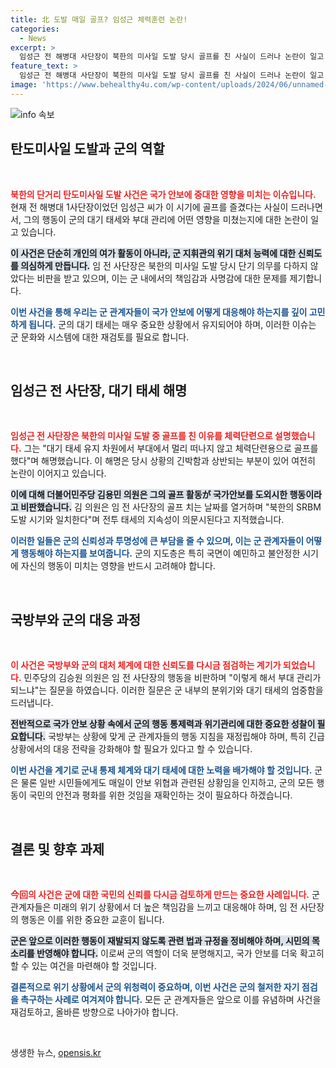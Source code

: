 ```yaml
---
title: 北 도발 매일 골프? 임성근 체력훈련 논란!
categories:
  - News
excerpt: >
  임성근 전 해병대 사단장이 북한의 미사일 도발 당시 골프를 친 사실이 드러나 논란이 일고 있다. 그는 체력 단련차 골프를 쳤다고 해명했지만, 해당 기간의 골프 이용 내역은 국회에서 비판 소재로 떠올랐다.
feature_text: >
  임성근 전 해병대 사단장이 북한의 미사일 도발 당시 골프를 친 사실이 드러나 논란이 일고 있다. 그는 체력 단련차 골프를 쳤다고 해명했지만, 해당 기간의 골프 이용 내역은 국회에서 비판 소재로 떠올랐다.
image: 'https://www.behealthy4u.com/wp-content/uploads/2024/06/unnamed-file.png'
---
```


<p><img src="https://www.behealthy4u.com/wp-content/uploads/2024/06/unnamed-file.png" alt="info 속보" /></p>

<h2 data-ke-size="size26">탄도미사일 도발과 군의 역할</h2>

<p data-ke-size="size16">&nbsp;</p><b><span style="color: #ee2323;">북한의 단거리 탄도미사일 도발 사건은 국가 안보에 중대한 영향을 미치는 이슈입니다.</span></b> 현재 전 해병대 1사단장이었던 임성근 씨가 이 시기에 골프를 즐겼다는 사실이 드러나면서, 그의 행동이 군의 대기 태세와 부대 관리에 어떤 영향을 미쳤는지에 대한 논란이 일고 있습니다. 

<b><span style="background-color: #21538527;">이 사건은 단순히 개인의 여가 활동이 아니라, 군 지휘관의 위기 대처 능력에 대한 신뢰도를 의심하게 만듭니다.</span></b> 임 전 사단장은 북한의 미사일 도발 당시 단기 의무를 다하지 않았다는 비판을 받고 있으며, 이는 군 내에서의 책임감과 사명감에 대한 문제를 제기합니다. 

<b><span style="color: #1a5490;">이번 사건을 통해 우리는 군 관계자들이 국가 안보에 어떻게 대응해야 하는지를 깊이 고민하게 됩니다.</span></b> 군의 대기 태세는 매우 중요한 상황에서 유지되어야 하며, 이러한 이슈는 군 문화와 시스템에 대한 재검토를 필요로 합니다.

<p data-ke-size="size16">&nbsp;</p>

<h2 data-ke-size="size26">임성근 전 사단장, 대기 태세 해명</h2>

<p data-ke-size="size16">&nbsp;</p><b><span style="color: #ee2323;">임성근 전 사단장은 북한의 미사일 도발 중 골프를 친 이유를 체력단련으로 설명했습니다.</span></b> 그는 "대기 태세 유지 차원에서 부대에서 멀리 떠나지 않고 체력단련용으로 골프를 했다"며 해명했습니다. 이 해명은 당시 상황의 긴박함과 상반되는 부분이 있어 여전히 논란이 이어지고 있습니다.

<b><span style="background-color: #21538527;">이에 대해 더불어민주당 김용민 의원은 그의 골프 활동が 국가안보를 도외시한 행동이라고 비판했습니다.</span></b> 김 의원은 임 전 사단장의 골프 치는 날짜를 열거하며 "북한의 SRBM 도발 시기와 일치한다"며 전투 태세의 지속성이 의문시된다고 지적했습니다.

<b><span style="color: #1a5490;">이러한 일들은 군의 신뢰성과 투명성에 큰 부담을 줄 수 있으며, 이는 군 관계자들이 어떻게 행동해야 하는지를 보여줍니다.</span></b> 군의 지도층은 특히 국면이 예민하고 불안정한 시기에 자신의 행동이 미치는 영향을 반드시 고려해야 합니다.

<p data-ke-size="size16">&nbsp;</p>

<h2 data-ke-size="size26">국방부와 군의 대응 과정</h2>

<p data-ke-size="size16">&nbsp;</p><b><span style="color: #ee2323;">이 사건은 국방부와 군의 대처 체계에 대한 신뢰도를 다시금 점검하는 계기가 되었습니다.</span></b> 민주당의 김승원 의원은 임 전 사단장의 행동을 비판하며 "이렇게 해서 부대 관리가 되느냐"는 질문을 하였습니다. 이러한 질문은 군 내부의 분위기와 대기 태세의 엄중함을 드러냅니다.

<b><span style="background-color: #21538527;">전반적으로 국가 안보 상황 속에서 군의 행동 통제력과 위기관리에 대한 중요한 성찰이 필요합니다.</span></b> 국방부는 상황에 맞게 군 관계자들의 행동 지침을 재정립해야 하며, 특히 긴급상황에서의 대응 전략을 강화해야 할 필요가 있다고 할 수 있습니다.

<b><span style="color: #1a5490;">이번 사건을 계기로 군내 통제 체계와 대기 태세에 대한 노력을 배가해야 할 것입니다.</span></b> 군은 물론 일반 시민들에게도 매일이 안보 위협과 관련된 상황임을 인지하고, 군의 모든 행동이 국민의 안전과 평화를 위한 것임을 재확인하는 것이 필요하다 하겠습니다.

<p data-ke-size="size16">&nbsp;</p>

<h2 data-ke-size="size26">결론 및 향후 과제</h2>

<p data-ke-size="size16">&nbsp;</p><b><span style="color: #ee2323;">今回의 사건은 군에 대한 국민의 신뢰를 다시금 검토하게 만드는 중요한 사례입니다.</span></b> 군 관계자들은 미래의 위기 상황에서 더 높은 책임감을 느끼고 대응해야 하며, 임 전 사단장의 행동은 이를 위한 중요한 교훈이 됩니다.

<b><span style="background-color: #21538527;">군은 앞으로 이러한 행동이 재발되지 않도록 관련 법과 규정을 정비해야 하며, 시민의 목소리를 반영해야 합니다.</span></b> 이로써 군의 역할이 더욱 분명해지고, 국가 안보를 더욱 확고히 할 수 있는 여건을 마련해야 할 것입니다.

<b><span style="color: #1a5490;">결론적으로 위기 상황에서 군의 위청력이 중요하며, 이번 사건은 군의 철저한 자기 점검을 촉구하는 사례로 여겨져야 합니다.</span></b> 모든 군 관계자들은 앞으로 이를 유념하며 사건을 재검토하고, 올바른 방향으로 나아가야 합니다.

<p data-ke-size="size16">&nbsp;</p>
생생한 뉴스, <a href="https://opensis.kr" rel="dofollow">opensis.kr</a>



